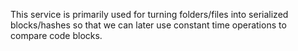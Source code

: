 This service is primarily used for turning folders/files into serialized blocks/hashes so that we can later use constant time operations to compare code blocks.
 